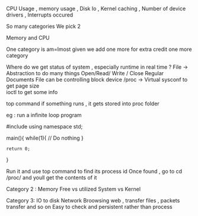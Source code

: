 CPU Usage , memory usage , Disk Io , Kernel caching , Number of device drivers , Interrupts occured 

So many categories
We pick 2 

Memory and CPU

One category is am=lmost given
we add one more
for extra credit one more category


Where do we get status of system , especially runtime in real time ?
    File -> Abstraction to do many things
            Open/Read/ Write / Close
            Regular
            Documents
    File can be controlling block device
    /proc -> Virtual 
    sysconf to get page size  
    ioctl to get some info
    
top command
if something runs , it gets stored into proc folder

eg : run a infinite loop program 

#include<iostream>
using namespace std;

main(){
    while(1){
        // Do nothing
    }

    return 0;
}

Run it and use top command to find its process id
Once found , go to cd /proc/<process-id> and youll get the contents of it

Category 2 : Memory
            Free vs utilized 
            System vs Kernel

Category 3: IO to disk
            Network
                Broowsing web , transfer files , packets transfer and so on
                Easy to check and persistent rather than process
                